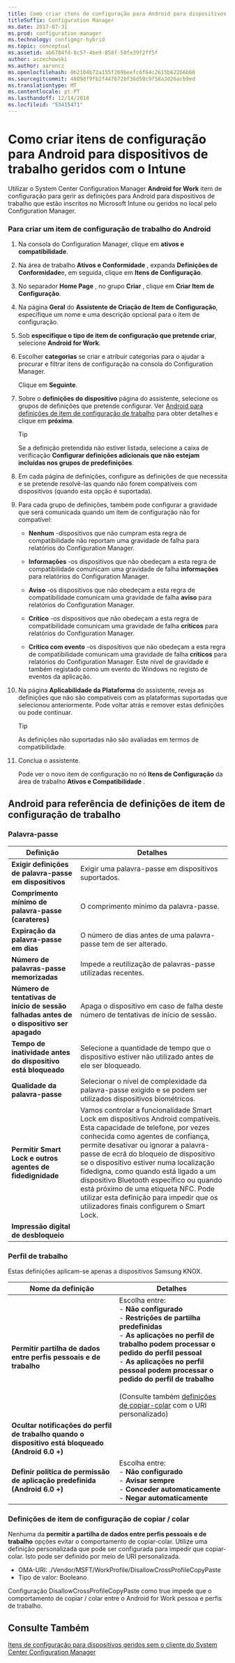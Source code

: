```yaml
---
title: Como criar itens de configuração para Android para dispositivos de trabalho geridos com o Intune
titleSuffix: Configuration Manager
ms.date: 2017-07-31
ms.prod: configuration-manager
ms.technology: configmgr-hybrid
ms.topic: conceptual
ms.assetid: ab6784fd-8c57-4be9-858f-50fe39f2ff5f
author: aczechowski
ms.author: aaroncz
ms.openlocfilehash: 0b2104b72a155f269beefc6f64c2615b62266b66
ms.sourcegitcommit: 48098f9fb2f447672bf36d50c9f58a3d26acb9ed
ms.translationtype: MT
ms.contentlocale: pt-PT
ms.lasthandoff: 12/14/2018
ms.locfileid: "53415471"
---
```

# <a name="how-to-create-configuration-items-for-android-for-work-devices-managed-with-intune"></a>Como criar itens de configuração para Android para dispositivos de trabalho geridos com o Intune

 Utilizar o System Center Configuration Manager **Android for Work** item de configuração para gerir as definições para Android para dispositivos de trabalho que estão inscritos no Microsoft Intune ou geridos no local pelo Configuration Manager.  

### <a name="to-create-an-android-for-work-configuration-item"></a>Para criar um item de configuração de trabalho do Android  

1. Na consola do Configuration Manager, clique em **ativos e compatibilidade**.  

2. Na área de trabalho **Ativos e Conformidade** , expanda **Definições de Conformidade**e, em seguida, clique em **Itens de Configuração**.  

3. No separador **Home Page** , no grupo **Criar** , clique em **Criar Item de Configuração**.  

4. Na página **Geral** do **Assistente de Criação de Item de Configuração**, especifique um nome e uma descrição opcional para o item de configuração.  

5. Sob **especifique o tipo de item de configuração que pretende criar**, selecione **Android for Work**.  

6. Escolher **categorias** se criar e atribuir categorias para o ajudar a procurar e filtrar itens de configuração na consola do Configuration Manager.  

   Clique em **Seguinte**.

7. Sobre o **definições do dispositivo** página do assistente, selecione os grupos de definições que pretende configurar. Ver [Android para definições de item de configuração de trabalho](#android-for-work-configuration-item-settings-reference) para obter detalhes e clique em **próxima**.  

   > [!TIP]  
   >  Se a definição pretendida não estiver listada, selecione a caixa de verificação **Configurar definições adicionais que não estejam incluídas nos grupos de predefinições**.  

8. Em cada página de definições, configure as definições de que necessita e se pretende resolvê-las quando não forem compatíveis com dispositivos (quando esta opção é suportada).  

9. Para cada grupo de definições, também pode configurar a gravidade que será comunicada quando um item de configuração não for compatível:  

   -   **Nenhum** -dispositivos que não cumpram esta regra de compatibilidade não reportam uma gravidade de falha para relatórios do Configuration Manager.  

   -   **Informações** -os dispositivos que não obedeçam a esta regra de compatibilidade comunicam uma gravidade de falha **informações** para relatórios do Configuration Manager.  

   -   **Aviso** -os dispositivos que não obedeçam a esta regra de compatibilidade comunicam uma gravidade de falha **aviso** para relatórios do Configuration Manager.  

   -   **Crítico** -os dispositivos que não obedeçam a esta regra de compatibilidade comunicam uma gravidade de falha **críticos** para relatórios do Configuration Manager.  

   -   **Crítico com evento** -os dispositivos que não obedeçam a esta regra de compatibilidade comunicam uma gravidade de falha **críticos** para relatórios do Configuration Manager. Este nível de gravidade é também registado como um evento do Windows no registo de eventos da aplicação.  

10. Na página **Aplicabilidade da Plataforma** do assistente, reveja as definições que não são compatíveis com as plataformas suportadas que selecionou anteriormente. Pode voltar atrás e remover estas definições ou pode continuar.  

    > [!TIP]  
    >  As definições não suportadas não são avaliadas em termos de compatibilidade.  

11. Conclua o assistente.  

    Pode ver o novo item de configuração no nó **Itens de Configuração** da área de trabalho **Ativos e Compatibilidade** .  

##  <a name="android-for-work-configuration-item-settings-reference"></a>Android para referência de definições de item de configuração de trabalho  

### <a name="password"></a>Palavra-passe  

|Definição|Detalhes|  
|-------------|-------------|  
|**Exigir definições de palavra-passe em dispositivos**|Exigir uma palavra-passe em dispositivos suportados.|  
|**Comprimento mínimo de palavra-passe (carateres)**|O comprimento mínimo da palavra-passe.|  
|**Expiração da palavra-passe em dias**|O número de dias antes de uma palavra-passe tem de ser alterado.|  
|**Número de palavras-passe memorizadas**|Impede a reutilização de palavras-passe utilizadas recentes.|  
|**Número de tentativas de início de sessão falhadas antes de o dispositivo ser apagado**|Apaga o dispositivo em caso de falha deste número de tentativas de início de sessão.|  
|**Tempo de inatividade antes do dispositivo está bloqueado**|Selecione a quantidade de tempo que o dispositivo estiver não utilizado antes de ele ser bloqueado.|
|**Qualidade da palavra-passe**|Selecionar o nível de complexidade da palavra-passe exigido e se podem ser utilizados dispositivos biométricos.|  
|**Permitir Smart Lock e outros agentes de fidedignidade**|Vamos controlar a funcionalidade Smart Lock em dispositivos Android compatíveis. Esta capacidade de telefone, por vezes conhecida como agentes de confiança, permite desativar ou ignorar a palavra-passe de ecrã do bloqueio de dispositivo se o dispositivo estiver numa localização fidedigna, como quando está ligado a um dispositivo Bluetooth específico ou quando está próximo de uma etiqueta NFC. Pode utilizar esta definição para impedir que os utilizadores finais configurem o Smart Lock.|
|**Impressão digital de desbloqueio**|&nbsp;|

###  <a name="work-profile"></a>Perfil de trabalho  
 Estas definições aplicam-se apenas a dispositivos Samsung KNOX.  

|Nome da definição|Detalhes|  
|------------------|-------------|  
|**Permitir partilha de dados entre perfis pessoais e de trabalho**|Escolha entre:<br>- **Não configurado**<br>- **Restrições de partilha predefinidas**<br>- **As aplicações no perfil de trabalho podem processar o pedido do perfil pessoal**<br>- **As aplicações no perfil pessoal podem processar o pedido do perfil de trabalho**<br><br>(Consulte também [definições de copiar-colar](#copy-paste-configuration-item-settings) com o URI personalizado)|  
|**Ocultar notificações do perfil de trabalho quando o dispositivo está bloqueado (Android 6.0 +)**||
|**Definir política de permissão de aplicação predefinida (Android 6.0 +)**|Escolha entre:<br>- **Não configurado**<br>- **Avisar sempre**<br>- **Conceder automaticamente**<br>- **Negar automaticamente**|

### <a name="copy-paste-configuration-item-settings"></a>Definições de item de configuração de copiar / colar
Nenhuma da **permitir a partilha de dados entre perfis pessoais e de trabalho** opções evitar o comportamento de copiar-colar. Utilize uma definição personalizada que pode ser configurada para impedir que copiar-colar. Isto pode ser definido por meio de URI personalizada.

- OMA-URI: ./Vendor/MSFT/WorkProfile/DisallowCrossProfileCopyPaste
- Tipo de valor: Booleano

Configuração DisallowCrossProfileCopyPaste como true impede que o comportamento de copiar / colar entre o Android for Work pessoa e perfis de trabalho.

## <a name="see-also"></a>Consulte Também  
 [Itens de configuração para dispositivos geridos sem o cliente do System Center Configuration Manager](../../compliance/deploy-use/configuration-items-for-devices-managed-without-the-client.md)
